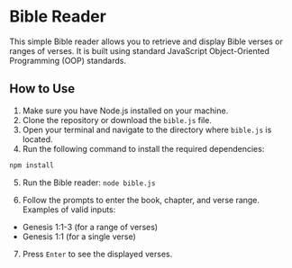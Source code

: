# Bible Reader

<p>This simple Bible reader allows you to retrieve and display Bible verses or ranges of verses. It is built using standard JavaScript Object-Oriented Programming (OOP) standards.</p>

## How to Use

<ol>
  <li>Make sure you have Node.js installed on your machine.</li>
  <li>Clone the repository or download the <code>bible.js</code> file.</li>
  <li>Open your terminal and navigate to the directory where <code>bible.js</code> is located.</li>
  <li>Run the following command to install the required dependencies:</li>
</ol>

```bash
npm install
```

<ol start="5">
  <li>Run the Bible reader: <code>node bible.js</code> </li>
</ol>

<ol start="6">
  <li>Follow the prompts to enter the book, chapter, and verse range. Examples of valid inputs:</li>
</ol>
<ul>
  <li>Genesis 1:1-3 (for a range of verses)</li>
  <li>Genesis 1:1 (for a single verse)</li>
</ul>
<ol start="7">
  <li>Press <code>Enter</code> to see the displayed verses.</li>
</ol>
